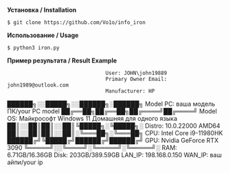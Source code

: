 **Установка / Installation**

    $ git clone https://github.com/Vo1o/info_iron

**Использование / Usage**

    $ python3 iron.py

**Пример результата / Result Example**
                                    
                                    User: JOHN\john19889
                                    Primary Owner Email: john1989@outlook.com
                                    Manufacturer: HP
██████╗░░█████╗░░██████╗░██████╗    Model PC: ваша модель ПК/your PC model
██╔══██╗██╔══██╗██╔════╝██╔════╝    Model OS: Майкрософт Windows 11 Домашняя для одного языка
██║░░██║██║░░██║╚█████╗░╚█████╗░    Distro: 10.0.22000 AMD64
██║░░██║██║░░██║░╚═══██╗░╚═══██╗    CPU:  Intel Core i9-11980HK
██████╔╝╚█████╔╝██████╔╝██████╔╝    GPU: Nvidia GeForce RTX 3090
╚═════╝░░╚════╝░╚═════╝░╚═════╝░    RAM: 6.71GB/16.36GB
                                    Disk: 203GB/389.59GB
                                    LAN_IP: 198.168.0.150
                                    WAN_IP: ваш айпи/your ip
